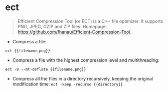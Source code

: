 # ect

> Efficient Compression Tool (or ECT) is a C++ file optimizer. It supports PNG, JPEG, GZIP and ZIP files.
> Homepage: <https://github.com/fhanau/Efficient-Compression-Tool>.

- Compress a file:

`ect {{filename.png}}`

- Compress a file with the highest compression level and multithreading:

`ect -9 --mt-deflate {{filename.png}}`

- Compress all the files in a directory recursively, keeping the original modification time:
`ect -keep -recurse {{directory}}`
